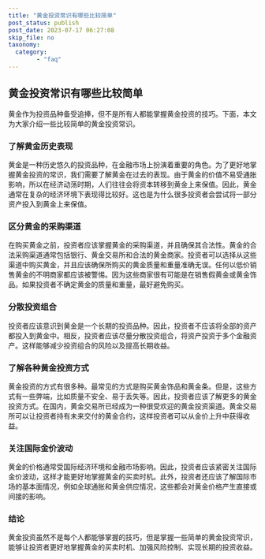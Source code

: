 ```yaml
---
title: "黄金投资常识有哪些比较简单"
post_status: publish
post_date: 2023-07-17 06:27:08
skip_file: no
taxonomy:
  category:
        - "faq"
---
```


## 黄金投资常识有哪些比较简单

黄金作为投资品种备受追捧，但不是所有人都能掌握黄金投资的技巧。下面，本文为大家介绍一些比较简单的黄金投资常识。

### 了解黄金历史表现

黄金是一种历史悠久的投资品种，在金融市场上扮演着重要的角色。为了更好地掌握黄金投资的常识，我们需要了解黄金在过去的表现。由于黄金的价值不易受通胀影响，所以在经济动荡时期，人们往往会将资本转移到黄金上来保值。因此，黄金通常在复杂的经济环境下表现得比较好。这也是为什么很多投资者会尝试将一部分资产投入到黄金上来保值。

### 区分黄金的采购渠道

在购买黄金之前，投资者应该掌握黄金的采购渠道，并且确保其合法性。黄金的合法采购渠道通常包括银行、黄金交易所和合法的黄金商家。投资者可以选择从这些渠道中购买黄金，并且应该确保所购买的黄金质量和重量准确无误。任何以低价销售黄金的不明商家都应该被警惕。因为这些商家很有可能是在销售假黄金或黄金饰品。如果投资者不确定黄金的质量和重量，最好避免购买。

### 分散投资组合

投资者应该意识到黄金是一个长期的投资品种。因此，投资者不应该将全部的资产都投入到黄金中。相反，投资者应该尽量分散投资组合，将资产投资于多个金融资产。这样能够减少投资组合的风险以及提高长期收益。

### 了解各种黄金投资方式

黄金投资的方式有很多种。最常见的方式是购买黄金饰品和黄金条。但是，这些方式有一些弊端，比如质量不安全、易于丢失等。因此，投资者应该了解更多的黄金投资方式。在国内，黄金交易所已经成为一种很受欢迎的黄金投资渠道。黄金交易所可以让投资者持有未来交付的黄金合约，这样投资者可以从金价上升中获得收益。

### 关注国际金价波动

黄金的价格通常受国际经济环境和金融市场影响。因此，投资者应该紧密关注国际金价波动，这样才能更好地掌握黄金的买卖时机。此外，投资者还应该了解国际市场的基本面情况，例如全球通胀和黄金供应情况，这些都会对黄金价格产生直接或间接的影响。

### 结论

黄金投资虽然不是每个人都能够掌握的技巧，但是掌握一些简单的黄金投资常识，能够让投资者更好地掌握黄金的买卖时机、加强风险控制、实现长期的投资收益。
